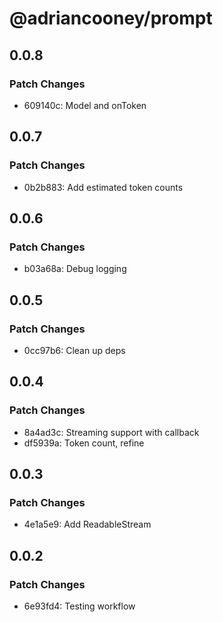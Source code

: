 # @adriancooney/prompt

## 0.0.8

### Patch Changes

- 609140c: Model and onToken

## 0.0.7

### Patch Changes

- 0b2b883: Add estimated token counts

## 0.0.6

### Patch Changes

- b03a68a: Debug logging

## 0.0.5

### Patch Changes

- 0cc97b6: Clean up deps

## 0.0.4

### Patch Changes

- 8a4ad3c: Streaming support with callback
- df5939a: Token count, refine

## 0.0.3

### Patch Changes

- 4e1a5e9: Add ReadableStream

## 0.0.2

### Patch Changes

- 6e93fd4: Testing workflow
